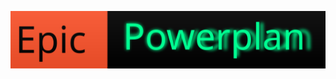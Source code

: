 [![Epic](https://raw.githubusercontent.com/WindowsTools2077/Epic-Powerplan/main/media/badge.svg)](https://github.com/WindowsTools2077/Epic-Powerplan)


